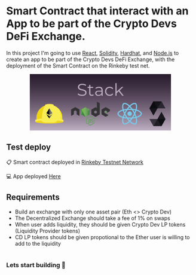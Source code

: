 # Smart Contract that interact with an App to be part of the Crypto Devs DeFi Exchange.

In this project I'm going to use [React](https://reactjs.org/), [Solidity](https://soliditylang.org/), [Hardhat](https://hardhat.org/), and [Node.js](https://nodejs.org/) to create an app to be part of the Crypto Devs DeFi Exchange, with the deployment of the Smart Contract on
the Rinkeby test net.



<p align="center"><img src='https://raw.githubusercontent.com/MartinIglesias86/Whitelist-Dapp-SmartContract/master/readmeimg/banner-github.png' width="75%" height="75%" ></p>

## Test deploy
📋 Smart contract deployed in [Rinkeby Testnet Network](https://rinkeby.etherscan.io/address/0x049955f7c5e1F5faf2Ee2107203915eB0FeA09d6)

💻 App deployed [Here](https://crypto-devs-dao-olive.vercel.app/)

## Requirements
* Build an exchange with only one asset pair (Eth <> Crypto Dev)
* The Decentralized Exchange should take a fee of 1% on swaps
* When user adds liquidity, they should be given Crypto Dev LP tokens (Liquidity Provider tokens)
* CD LP tokens should be given propotional to the Ether user is willing to add to the liquidity<br><br>
### Lets start building 🚀
